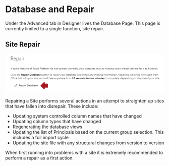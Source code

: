 # Database and Repair

Under the Advanced tab in Designer lives the Database Page. This page is currently limited to a single function, site repair.

## Site Repair

![Repair button location](<Repair button location.png>)

Repairing a Site performs several actions in an attempt to straighten up sites that have fallen into disrepair. These include:

- Updating system controlled column names that have changed
- Updating column types that have changed
- Regenerating the database views
- Updating the list of Principals based on the current group selection. This includes a full import cycle
- Updating the site file with any structural changes from version to version

When first running into problems with a site it is extremely recommended to perform a repair as a first action.